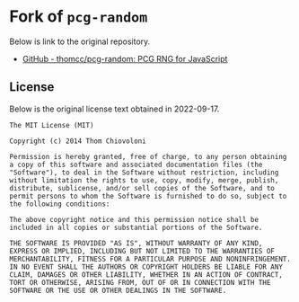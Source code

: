 # Fork of `pcg-random`
Below is link to the original repository.

- [GitHub - thomcc/pcg-random: PCG RNG for JavaScript](https://github.com/thomcc/pcg-random)

## License
Below is the original license text obtained in 2022-09-17.

    The MIT License (MIT)

    Copyright (c) 2014 Thom Chiovoloni

    Permission is hereby granted, free of charge, to any person obtaining a copy of this software and associated documentation files (the "Software"), to deal in the Software without restriction, including without limitation the rights to use, copy, modify, merge, publish, distribute, sublicense, and/or sell copies of the Software, and to permit persons to whom the Software is furnished to do so, subject to the following conditions:

    The above copyright notice and this permission notice shall be included in all copies or substantial portions of the Software.

    THE SOFTWARE IS PROVIDED "AS IS", WITHOUT WARRANTY OF ANY KIND, EXPRESS OR IMPLIED, INCLUDING BUT NOT LIMITED TO THE WARRANTIES OF MERCHANTABILITY, FITNESS FOR A PARTICULAR PURPOSE AND NONINFRINGEMENT. IN NO EVENT SHALL THE AUTHORS OR COPYRIGHT HOLDERS BE LIABLE FOR ANY CLAIM, DAMAGES OR OTHER LIABILITY, WHETHER IN AN ACTION OF CONTRACT, TORT OR OTHERWISE, ARISING FROM, OUT OF OR IN CONNECTION WITH THE SOFTWARE OR THE USE OR OTHER DEALINGS IN THE SOFTWARE.
